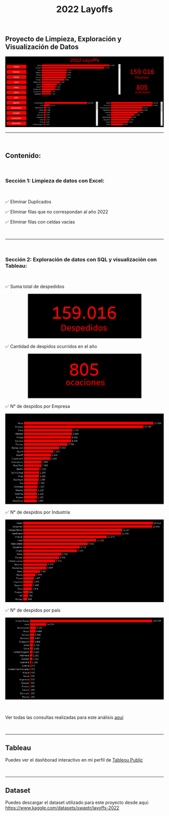 
<h1 align="center">2022 Layoffs</h1>


<br>

## Proyecto de Limpieza, Exploración y Visualización de Datos

<p align="center"><img src="screenshots\tableau_dashboard.png"/></p> 

---

<br>

## Contenido:

<br>

### Sección 1: Limpieza de datos con Excel:

</br>

✅ Eliminar Duplicados

✅ Eliminar filas que no correspondan al año 2022

✅ Eliminar filas con celdas vacías


</br>

---

</br>


### Sección 2: Exploración de datos con SQL y visualización con Tableau:

</br>

✅ Suma total de despedidos

<p align="center"><img src="screenshots\despedidos.png"/></p> 

✅ Cantidad de despidos ocurridos en el año

<p align="center"><img src="screenshots\ocaciones.png"/></p> 

✅ N° de despidos por Empresa

<p align="center"><img src="screenshots\despidos_empresa.png"/></p> 

✅ N° de despidos por Industria

<p align="center"><img src="screenshots\despidos_industria.png"/></p> 

✅ N° de despidos por país

<p align="center"><img src="screenshots\despidos_pais.png"/></p> 

</br>

Ver todas las consultas realizadas para este análisis [aquí](https://github.com/cristiancampero/2022-Layoffs/blob/main/queries.sql)


</br>


---

## Tableau

Puedes ver el dashborad interactivo en mi perfil de [Tableou Public](https://public.tableau.com/app/profile/cristiancampero/viz/2020Layoffs/Dashboard1)


</br>

---

## Dataset

Puedes descargar el dataset utilizado para este proyecto desde aquí: https://www.kaggle.com/datasets/swaptr/layoffs-2022 

